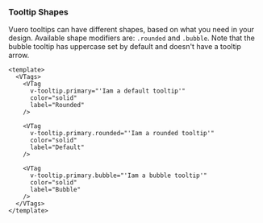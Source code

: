### Tooltip Shapes

Vuero tooltips can have different shapes,
based on what you need in your design.
Available shape modifiers are: `.rounded` and `.bubble`.
Note that the bubble tooltip has uppercase set by default
and doesn't have a tooltip arrow.

<!--code-->

```vue {4,10,16}
<template>
  <VTags>
    <VTag
      v-tooltip.primary="'Iam a default tooltip'"
      color="solid"
      label="Rounded"
    />

    <VTag
      v-tooltip.primary.rounded="'Iam a rounded tooltip'"
      color="solid"
      label="Default"
    />

    <VTag
      v-tooltip.primary.bubble="'Iam a bubble tooltip'"
      color="solid"
      label="Bubble"
    />
  </VTags>
</template>
```

<!--/code-->

<!--Example-->

<VTags>
  <VTag v-tooltip.primary="'Iam a default tooltip'" color="solid" label="Rounded" />
  <VTag v-tooltip.primary.rounded="'Iam a rounded tooltip'" color="solid" label="Default" />
  <VTag v-tooltip.primary.bubble="'Iam a bubble tooltip'" color="solid" label="Bubble" />
</VTags>

<!--/Example-->
